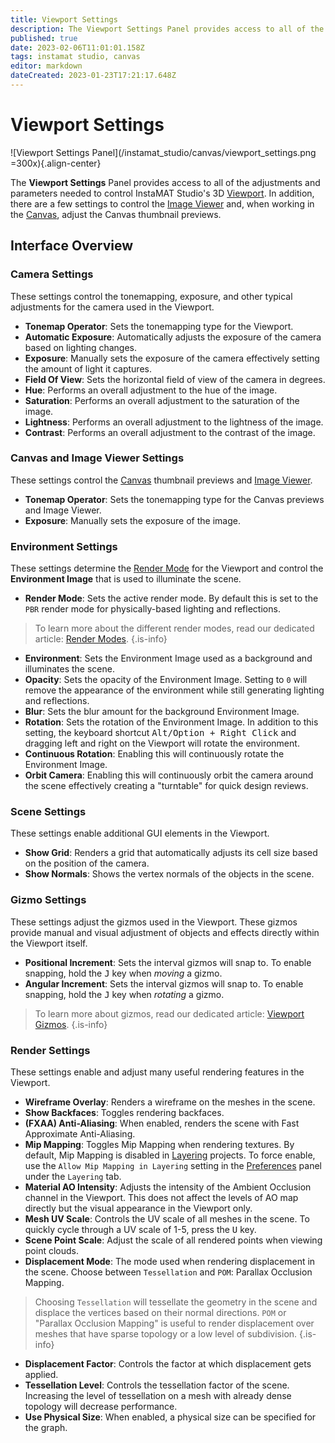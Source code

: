 ```yaml
---
title: Viewport Settings
description: The Viewport Settings Panel provides access to all of the adjustments and parameters needed to control InstaMAT Studio's 3D Viewport.
published: true
date: 2023-02-06T11:01:01.158Z
tags: instamat studio, canvas
editor: markdown
dateCreated: 2023-01-23T17:21:17.648Z
---
```


# Viewport Settings

![Viewport Settings Panel](/instamat_studio/canvas/viewport_settings.png =300x){.align-center}

The **Viewport Settings** Panel provides access to all of the adjustments and parameters needed to control InstaMAT Studio's 3D <a href="">Viewport</a>. In addition, there are a few settings to control the <a href="">Image Viewer</a> and, when working in the <a href="">Canvas</a>, adjust the Canvas thumbnail previews.

## Interface Overview

### Camera Settings

These settings control the tonemapping, exposure, and other typical adjustments for the camera used in the Viewport.

- **Tonemap Operator**: Sets the tonemapping type for the Viewport.
- **Automatic Exposure**: Automatically adjusts the exposure of the camera based on lighting changes.
- **Exposure**: Manually sets the exposure of the camera effectively setting the amount of light it captures.
- **Field Of View**: Sets the horizontal field of view of the camera in degrees.
- **Hue**: Performs an overall adjustment to the hue of the image.
- **Saturation**: Performs an overall adjustment to the saturation of the image.
- **Lightness**: Performs an overall adjustment to the lightness of the image. 
- **Contrast**: Performs an overall adjustment to the contrast of the image.

### Canvas and Image Viewer Settings

These settings control the <a href="">Canvas</a> thumbnail previews and <a href="">Image Viewer</a>.

- **Tonemap Operator**: Sets the tonemapping type for the Canvas previews and Image Viewer.
- **Exposure**: Manually sets the exposure of the image.

### Environment Settings

These settings determine the <a href="">Render Mode</a> for the Viewport and control the **Environment Image** that is used to illuminate the scene.

- **Render Mode**: Sets the active render mode. By default this is set to the `PBR` render mode for physically-based lighting and reflections.

> To learn more about the different render modes, read our dedicated article: <a href="">Render Modes</a>.
{.is-info}

- **Environment**: Sets the Environment Image used as a background and illuminates the scene.
- **Opacity**: Sets the opacity of the Environment Image. Setting to `0` will remove the appearance of the environment while still generating lighting and reflections.
- **Blur**: Sets the blur amount for the background Environment Image.
- **Rotation**: Sets the rotation of the Environment Image. In addition to this setting, the keyboard shortcut <kbd>Alt/Option + Right Click</kbd> and dragging left and right on the Viewport will rotate the environment.
- **Continuous Rotation**: Enabling this will continuously rotate the Environment Image.
- **Orbit Camera**: Enabling this will continuously orbit the camera around the scene effectively creating a "turntable" for quick design reviews.

### Scene Settings

These settings enable additional GUI elements in the Viewport.

- **Show Grid**: Renders a grid that automatically adjusts its cell size based on the position of the camera.
- **Show Normals**: Shows the vertex normals of the objects in the scene.

### Gizmo Settings

These settings adjust the gizmos used in the Viewport. These gizmos provide manual and visual adjustment of objects and effects directly within the Viewport itself.

- **Positional Increment**: Sets the interval gizmos will snap to. To enable snapping, hold the <kbd>J</kbd> key when *moving* a gizmo.
- **Angular Increment**: Sets the interval gizmos will snap to. To enable snapping, hold the <kbd>J</kbd> key when *rotating* a gizmo.

> To learn more about gizmos, read our dedicated article: <a href="">Viewport Gizmos</a>.
{.is-info}

### Render Settings

These settings enable and adjust many useful rendering features in the Viewport.

- **Wireframe Overlay**: Renders a wireframe on the meshes in the scene.
- **Show Backfaces**: Toggles rendering backfaces.
- **(FXAA) Anti-Aliasing**: When enabled, renders the scene with Fast Approximate Anti-Aliasing.
- **Mip Mapping**: Toggles Mip Mapping when rendering textures. By default, Mip Mapping is disabled in <a href="">Layering</a> projects. To force enable, use the `Allow Mip Mapping in Layering` setting in the <a href="">Preferences</a> panel under the `Layering` tab.
- **Material AO Intensity**: Adjusts the intensity of the Ambient Occlusion channel in the Viewport. This does not affect the levels of AO map directly but the visual appearance in the Viewport only.
- **Mesh UV Scale**: Controls the UV scale of all meshes in the scene. To quickly cycle through a UV scale of 1-5, press the <kbd>U</kbd> key.
- **Scene Point Scale**: Adjust the scale of all rendered points when viewing point clouds.
- **Displacement Mode**: The mode used when rendering displacement in the scene. Choose between `Tessellation` and `POM`: Parallax Occlusion Mapping.

> Choosing `Tessellation` will tessellate the geometry in the scene and displace the vertices based on their normal directions. `POM` or "Parallax Occlusion Mapping" is useful to render displacement over meshes that have sparse topology or a low level of subdivision.
{.is-info}

- **Displacement Factor**: Controls the factor at which displacement gets applied.
- **Tessellation Level**: Controls the tessellation factor of the scene. Increasing the level of tessellation on a mesh with already dense topology will decrease performance.
- **Use Physical Size**: When enabled, a physical size can be specified for the graph.